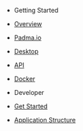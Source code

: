 - Getting Started

 - [Overview](README.md#quick-start)
 - [Padma.io](Padma.md#padma)
 - [Desktop](Desktop.md#offline)
 - [API](API.md#api)
 - [Docker](Docker.md#docker)

- Developer

 - [Get Started](Development.md#get-started)
 - [Application Structure](Application-Structure.md#application-structure)


